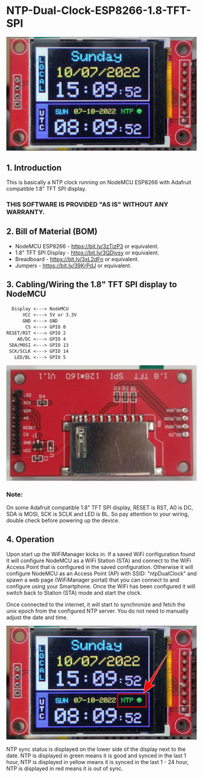 # NTP-Dual-Clock-ESP8266-1.8-TFT-SPI

![dual clock](https://github.com/kemploe/NTP-Dual-Clock-ESP8266-1.8-TFT-SPI/blob/main/images/2022-07-10_151118.png)

## 1. Introduction

This is basically a NTP clock running on NodeMCU ESP8266 with Adafruit compatible 1.8" TFT SPI display.

### THIS SOFTWARE IS PROVIDED "AS IS" WITHOUT ANY WARRANTY.

## 2. Bill of Material (BOM)

   - NodeMCU ESP8266 - https://bit.ly/3zTizP3 or equivalent.
   - 1.8" TFT SPI Display - https://bit.ly/3QDjysy or equivalent.
   - Breadboard - https://bit.ly/3xL2dFn or equivalent.
   - Jumpers - https://bit.ly/39KrPdJ or equivalent.

## 3. Cabling/Wiring the 1.8" TFT SPI display to NodeMCU
      Display <---> NodeMCU
          VCC <---> 5V or 3.3V
          GND <---> GND
           CS <---> GPIO 0
    RESET/RST <---> GPIO 2
        A0/DC <---> GPIO 4
     SDA/MOSI <---> GPIO 13
     SCK/SCLK <---> GPIO 14
       LED/BL <---> GPIO 5

![1.8" TFT SPI Display](https://github.com/kemploe/NTP-Dual-Clock-ESP8266-1.8-TFT-SPI/blob/main/images/2022-07-01_082841.png)

### Note: 
On some Adafruit compatible 1.8" TFT SPI display, RESET is RST, A0 is DC, SDA is MOSI, SCK is SCLK and LED is BL. So pay attention to your wiring, double check before powering up the device.

## 4. Operation
Upon start up the WiFiManager kicks in. If a saved WiFi configuration found it will configure NodeMCU as a WiFi Station (STA) and connect to the WiFi Access Point that is configured in the saved configuration. Otherwise it will configure NodeMCU as an Access Point (AP) with SSID: "ntpDualClock" and spawn a web page (WiFiManager portal) that you can connect to and configure using your Smartphone. Once the WiFi has been configured it will switch back to Station (STA) mode and start the clock.

Once connected to the internet, it will start to synchronize and fetch the unix epoch from the configured NTP server. You do not need to manually adjust the date and time.

![](https://github.com/kemploe/NTP-Dual-Clock-ESP8266-1.8-TFT-SPI/blob/main/images/2022-07-10_151118-1.png)

NTP sync status is displayed on the lower side of the display next to the date. NTP is displayed in green means it is good and synced in the last 1 hour, NTP is displayed in yellow means it is synced in the last 1 - 24 hour, NTP is displayed in red means it is out of sync.




